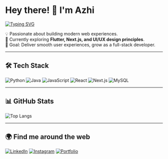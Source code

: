 # Hey there! 👋 I'm Azhi  

[![Typing SVG](https://readme-typing-svg.herokuapp.com?font=Fira+Code&pause=1000&color=F7AB0A&width=435&lines=Hi%2C+I'm+Azhi!;Software+Developer;Tech+Explorer;AI+%2F+ML+Enthusiast)](https://git.io/typing-svg)

💡 Passionate about building modern web experiences.  
🌱 Currently exploring **Flutter, Next.js, and UI/UX design principles**.  
🎯 Goal: Deliver smooth user experiences, grow as a full-stack developer.   

---

## 🛠️ Tech Stack
![Python](https://img.shields.io/badge/Python-3776AB?style=for-the-badge&logo=python&logoColor=white)
![Java](https://img.shields.io/badge/Java-007396?style=for-the-badge&logo=openjdk&logoColor=white)
![JavaScript](https://img.shields.io/badge/JavaScript-F7DF1E?style=for-the-badge&logo=javascript&logoColor=black)
![React](https://img.shields.io/badge/React-20232A?style=for-the-badge&logo=react&logoColor=61DAFB)
![Next.js](https://img.shields.io/badge/Next.js-000000?style=for-the-badge&logo=nextdotjs&logoColor=white)
![MySQL](https://img.shields.io/badge/MySQL-005C84?style=for-the-badge&logo=mysql&logoColor=white)

---

## 📊 GitHub Stats
![Top Langs](https://github-readme-stats.vercel.app/api/top-langs/?username=rissss21&layout=compact&theme=radical)

---

## 🌍 Find me around the web
[![LinkedIn](https://img.shields.io/badge/Facebook-%230077B5.svg?&style=for-the-badge&logo=Facebook&logoColor=white)](https://www.facebook.com/azhi.penaflorida.2024)
[![Instagram](https://img.shields.io/badge/Instagram-%23E4405F.svg?&style=for-the-badge&logo=instagram&logoColor=white)](https://www.instagram.com/azhiwhooo/)
[![Portfolio](https://img.shields.io/badge/Portfolio-%23000000.svg?&style=for-the-badge&logo=firefox&logoColor=white)](https://rissss21.github.io/portofolio/)

